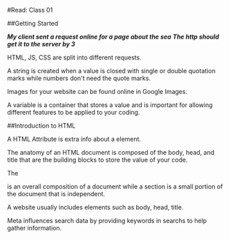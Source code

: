 #Read: Class 01

##Getting Started

***My client sent a request online for a page about the sea***
***The http should get it to the server by 3***

HTML, JS, CSS are split into different requests.

A string is created when a value is closed with single or double quotation marks while numbers don't need the quote marks.

Images for your website can be found online in Google Images. 

A variable is a container that stores a value and is important for allowing different features to be applied to your coding.

##Introduction to HTML

A HTML Attribute is extra info about a element. 

The anatomy of an HTML document is composed of the body, head, and title that are the building blocks to store the value of your code.

The <article> is an overall composition of a document while a section is a small portion of the document that is independent.
  
A website usually includes elements such as body, head, title. 
  
Meta influences search data by providing keywords in searchs to help gather information.

